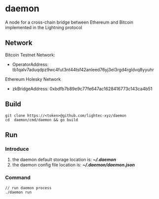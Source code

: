 # daemon

A node for a cross-chain bridge between Ethereum and Bitcoin implemented in the Lightning protocol

## Network

Bitcoin Testnet Network:

* OperatorAddress: tb1qalv7aduqdpz9wc4fut3nt44tsf42anleed76yj3el3rgd4rgldvq8yyuhr

Ethereum Holesky Network

* zkBridgeAddress: 0xbdfb7b89e9c77fe647ac1628416773c143ca4b51

## Build

    git clone https://<token>@github.com/lightec-xyz/daemon
    cd  daemon/cmd/daemon && go build

## Run

### Introduce

1. the daemon default storage location is: ***~/.daemon***
2. the daemon config file location is: ***~/.daemon/daemon.json***

### Command

    // run daemon process
    ./daemon run
   


    
    
    


    